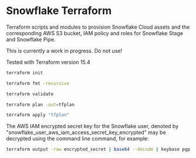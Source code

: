 # Snowflake Terraform

Terraform scripts and modules to provision Snowflake Cloud assets and the corresponding AWS S3 bucket, IAM policy and roles for Snowflake Stage and Snowflake Pipe.

This is currently a work in progress. Do not use!

Tested with Terraform version 15.4

```bash
terraform init

terraform fmt -recursive

terraform validate

terraform plan -out=tfplan

terraform apply "tfplan"
```

The AWS IAM encrypted secret key for the Snowflake user, denoted by "snowflake_user_aws_iam_access_secret_key_encrypted" may be decrypted using the command line command, for example:

```bash
terraform output -raw encrypted_secret | base64 --decode | keybase pgp decrypt
```
